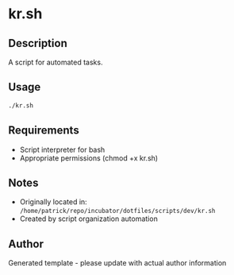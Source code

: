 # kr.sh

## Description
A script for automated tasks.

## Usage
```bash
./kr.sh
```

## Requirements
- Script interpreter for bash
- Appropriate permissions (chmod +x kr.sh)

## Notes
- Originally located in: `/home/patrick/repo/incubator/dotfiles/scripts/dev/kr.sh`
- Created by script organization automation

## Author
Generated template - please update with actual author information

